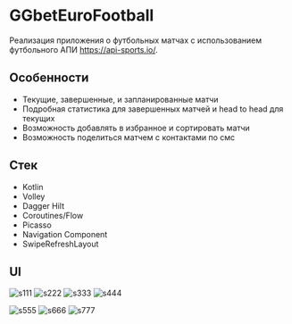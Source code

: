 # GGbetEuroFootball

Реализация приложения о футбольных матчах с использованием футбольного АПИ https://api-sports.io/.

## Особенности

- Текущие, завершенные, и запланированные матчи
- Подробная статистика для завершенных матчей и head to head для текущих
- Возможность добавлять в избранное и сортировать матчи
- Возможность поделиться матчем с контактами по смс

## Стек

 - Kotlin
 - Volley
 - Dagger Hilt
 - Coroutines/Flow
 - Picasso
 - Navigation Component
 - SwipeRefreshLayout

## UI

![s111](https://github.com/shprotx/GGbetEuroFootball/assets/59147207/05cf501b-18de-4d5f-b9de-59a6732e5f08)
![s222](https://github.com/shprotx/GGbetEuroFootball/assets/59147207/97aabf70-f718-42d0-8e5b-7f239936d730)
![s333](https://github.com/shprotx/GGbetEuroFootball/assets/59147207/0b95f6a7-eab1-41b2-8b52-f25a20b378c8)
![s444](https://github.com/shprotx/GGbetEuroFootball/assets/59147207/cd15f30d-bb38-4c9c-82d0-a4075162a874)

![s555](https://github.com/shprotx/GGbetEuroFootball/assets/59147207/95b00b0f-6e3b-4877-a699-73a4bcc5cc3c)
![s666](https://github.com/shprotx/GGbetEuroFootball/assets/59147207/a1b5b846-73d1-46ba-981d-d508f0c699b5)
![s777](https://github.com/shprotx/GGbetEuroFootball/assets/59147207/ed08e724-724f-4705-8faf-245e5041c699)




